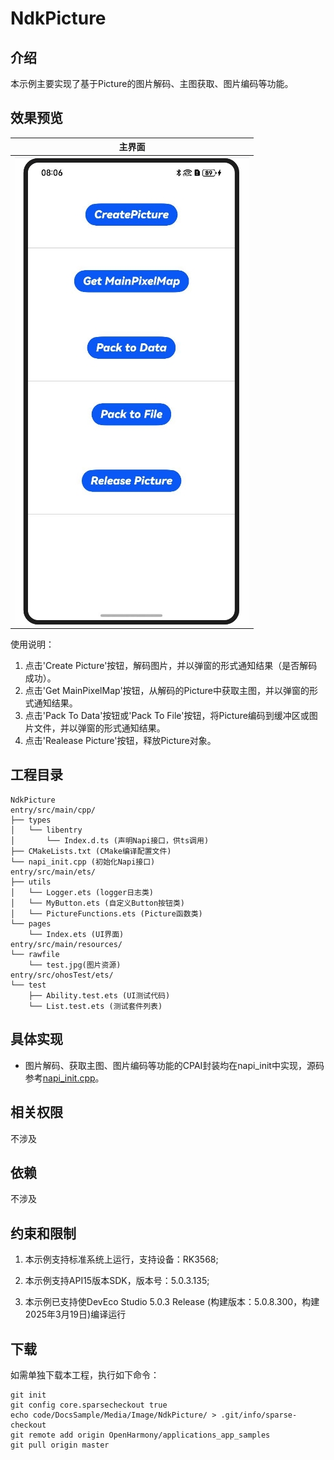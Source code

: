# NdkPicture

## 介绍
本示例主要实现了基于Picture的图片解码、主图获取、图片编码等功能。

## 效果预览

| 主界面                                         |
| ---------------------------------------------- |
| ![NdkPixelMap](./screenshots/NdkPictureUI.png) |

使用说明：

1. 点击'Create Picture'按钮，解码图片，并以弹窗的形式通知结果（是否解码成功）。
2. 点击'Get MainPixelMap'按钮，从解码的Picture中获取主图，并以弹窗的形式通知结果。
3. 点击'Pack To Data'按钮或'Pack To File'按钮，将Picture编码到缓冲区或图片文件，并以弹窗的形式通知结果。
4. 点击'Realease Picture'按钮，释放Picture对象。

## 工程目录

```
NdkPicture
entry/src/main/cpp/
├── types
│   └── libentry 
│       └── Index.d.ts (声明Napi接口，供ts调用)
├── CMakeLists.txt (CMake编译配置文件)
└── napi_init.cpp (初始化Napi接口)
entry/src/main/ets/
├── utils
│   └── Logger.ets (logger日志类)
│   └── MyButton.ets (自定义Button按钮类)
│   └── PictureFunctions.ets (Picture函数类)
└── pages
    └── Index.ets (UI界面)
entry/src/main/resources/
└── rawfile
    └── test.jpg(图片资源)
entry/src/ohosTest/ets/
└── test
    ├── Ability.test.ets (UI测试代码)
    └── List.test.ets (测试套件列表)
```

## 具体实现
+ 图片解码、获取主图、图片编码等功能的CPAI封装均在napi_init中实现，源码参考[napi_init.cpp](./entry/src/main/cpp/napi_init.cpp)。

## 相关权限

不涉及

## 依赖

不涉及

## 约束和限制

1. 本示例支持标准系统上运行，支持设备：RK3568;

2. 本示例支持API15版本SDK，版本号：5.0.3.135;
   
3. 本示例已支持使DevEco Studio 5.0.3 Release (构建版本：5.0.8.300，构建 2025年3月19日)编译运行

## 下载

如需单独下载本工程，执行如下命令：

```
git init
git config core.sparsecheckout true
echo code/DocsSample/Media/Image/NdkPicture/ > .git/info/sparse-checkout
git remote add origin OpenHarmony/applications_app_samples
git pull origin master
```